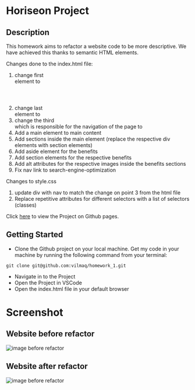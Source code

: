 # Horiseon Project 
## Description 
This homework aims to refactor a website code to be more descriptive. We have achieved this thanks to semantic HTML elements.

Changes done to the index.html file:
1. change first <div> element to <header>
2. change last <div> element to <footer>
3. change the third <div> which is responsible for the navigation of the page to <nav>
4. Add a main element to main content 
5. Add sections inside the main element (replace the respective div elements with section elements)
6. Add aside element for the benefits
7. Add section elements for the respective benefits 
8. Add alt attributes for the respective images inside the benefits sections
9. Fix nav link to search-engine-optimization

Changes to style.css
1. update div with nav to match the change on point 3 from the html file
2. Replace repetitive attributes for different selectors with a list of selectors (classes) 

Click [here](https://vilmaq.github.io/homework_1/) to view the Project on Github pages. 


 ## Getting Started 

 - Clone the Github project on your local machine. Get my code in your machine by running the following command from your terminal:
  
```
git clone git@github.com:vilmaq/homework_1.git
```
 - Navigate in to the Project
 - Open the Project in VSCode 
 - Open the index.html file in your default browser 
 

# Screenshot 

## Website before refactor 
![image before refactor](./assets/images/website-ps-before-refactor.png)

## Website after refactor 
![image before refactor](./assets/images/website-ps-after-refactor.png)